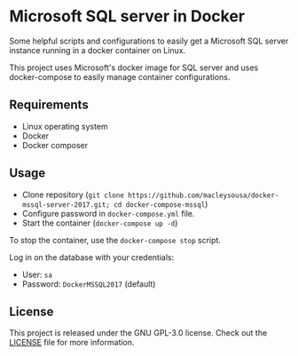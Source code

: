 # Microsoft SQL server in Docker

Some helpful scripts and configurations to easily get a Microsoft SQL server
instance running in a docker container on Linux.

This project uses Microsoft's docker image for SQL server and uses
docker-compose to easily manage container configurations.

## Requirements

- Linux operating system
- Docker
- Docker composer

## Usage

- Clone repository (`git clone https://github.com/macleysousa/docker-mssql-server-2017.git; cd docker-compose-mssql`)
- Configure password in `docker-compose.yml` file.
- Start the container (`docker-compose up -d`)

To stop the container, use the `docker-compose stop` script.

Log in on the database with your credentials:

- User: `sa`
- Password: `DockerMSSQL2017` (default)

## License

This project is released under the GNU GPL-3.0 license. Check out the [LICENSE](LICENSE) file for more information.
